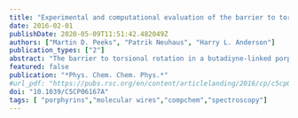 ```yaml
---
title: "Experimental and computational evaluation of the barrier to torsional rotation in a butadiyne-linked porphyrin dimer"
date: 2016-02-01
publishDate: 2020-05-09T11:51:42.482049Z
authors: ["Martin D. Peeks", "Patrik Neuhaus", "Harry L. Anderson"]
publication_types: ["2"]
abstract: "The barrier to torsional rotation in a butadiyne-linked porphyrin dimer has been determined in solution using variable temperature UV-vis-NIR spectroscopy: ΔH = 5.27 ± 0.03 kJ mol−1, ΔS = 10.69 ± 0.14 J K−1 mol−1. The value of ΔH agrees well with theoretical predictions. Quantum chemical calculations (DFT) were used to predict the torsion angle dependence of the absorption spectrum, and to calculate the vibronic fine structure of the S0 → S1 absorption for the planar dimer, showing that the absorption band of the planar conformer has a vibronic component overlapping with the 〈0textbar0〉 absorption of the perpendicular conformer. The torsion barrier in the porphyrin dimer is higher than that of 1,4-diphenylbutadiyne (calculated ΔH = 1.1 kJ mol−1). Crystallographic bond lengths and IR vibrational frequencies confirm that there is a greater contribution of the cumulenic resonance form in butadiyne-linked porphyrin dimers than in 1,4-diphenylbutadiyne. The DFT frontier orbitals of the twisted conformer of the porphyrin dimer are helical, when calculated in the absence of symmetry. The helical character of these orbitals disappears when D2d symmetry is enforced in the 90° twisted conformer. Helical representations of the frontier orbitals can be generated by linear combinations of the more localised orbitals from a symmetry-constrained calculation but they do not indicate π-conjugation. This work provides insights into the relationship between electronic structure and conformation in alkyne-linked conjugated oligomers."
featured: false
publication: "*Phys. Chem. Chem. Phys.*"
#url_pdf: "https://pubs.rsc.org/en/content/articlelanding/2016/cp/c5cp06167a"
doi: "10.1039/C5CP06167A"
tags: [ "porphyrins","molecular wires","compchem","spectroscopy"]
---
```


